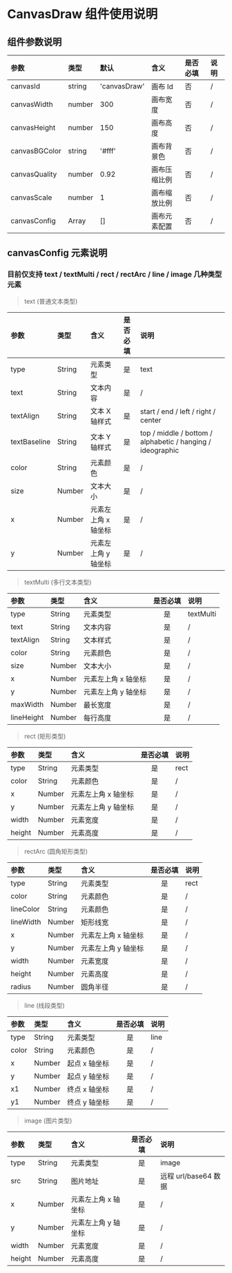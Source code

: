 # CanvasDraw 组件使用说明

## 组件参数说明

| 参数          | 类型   | 默认         | 含义         | 是否必填 | 说明 |
| :------------ | :----- | :----------- | :----------- | :------- | :--- |
| canvasId      | string | 'canvasDraw' | 画布 Id      | 否       | /    |
| canvasWidth   | number | 300          | 画布宽度     | 否       | /    |
| canvasHeight  | number | 150          | 画布高度     | 否       | /    |
| canvasBGColor | string | '#fff'       | 画布背景色   | 否       | /    |
| canvasQuality | number | 0.92         | 画布压缩比例 | 否       | /    |
| canvasScale   | number | 1            | 画布缩放比例 | 否       | /    |
| canvasConfig  | Array  | []           | 画布元素配置 | 否       | /    |

## canvasConfig 元素说明

### 目前仅支持 text / textMulti / rect / rectArc / line / image 几种类型元素

> text (普通文本类型)

| 参数         | 类型   | 含义                | 是否必填 | 说明                                                       |
| :----------- | :----- | :------------------ | :------: | :--------------------------------------------------------- |
| type         | String | 元素类型            |    是    | text                                                       |
| text         | String | 文本内容            |    是    | /                                                          |
| textAlign    | String | 文本 X 轴样式       |    是    | start / end / left / right / center                        |
| textBaseline | String | 文本 Y 轴样式       |    是    | top / middle / bottom / alphabetic / hanging / ideographic |
| color        | String | 元素颜色            |    是    | /                                                          |
| size         | Number | 文本大小            |    是    | /                                                          |
| x            | Number | 元素左上角 x 轴坐标 |    是    | /                                                          |
| y            | Number | 元素左上角 y 轴坐标 |    是    | /                                                          |

> textMulti (多行文本类型)

| 参数       | 类型   | 含义                | 是否必填 | 说明      |
| :--------- | :----- | :------------------ | :------: | :-------- |
| type       | String | 元素类型            |    是    | textMulti |
| text       | String | 文本内容            |    是    | /         |
| textAlign  | String | 文本样式            |    是    | /         |
| color      | String | 元素颜色            |    是    | /         |
| size       | Number | 文本大小            |    是    | /         |
| x          | Number | 元素左上角 x 轴坐标 |    是    | /         |
| y          | Number | 元素左上角 y 轴坐标 |    是    | /         |
| maxWidth   | Number | 最长宽度            |    是    | /         |
| lineHeight | Number | 每行高度            |    是    | /         |

> rect (矩形类型)

| 参数   | 类型   | 含义                | 是否必填 | 说明 |
| :----- | :----- | :------------------ | :------: | :--- |
| type   | String | 元素类型            |    是    | rect |
| color  | String | 元素颜色            |    是    | /    |
| x      | Number | 元素左上角 x 轴坐标 |    是    | /    |
| y      | Number | 元素左上角 y 轴坐标 |    是    | /    |
| width  | Number | 元素宽度            |    是    | /    |
| height | Number | 元素高度            |    是    | /    |

> rectArc (圆角矩形类型)

| 参数      | 类型   | 含义                | 是否必填 | 说明 |
| :-------- | :----- | :------------------ | :------: | :--- |
| type      | String | 元素类型            |    是    | rect |
| color     | String | 元素颜色            |    是    | /    |
| lineColor | String | 元素颜色            |    是    | /    |
| lineWidth | Number | 矩形线宽            |    是    | /    |
| x         | Number | 元素左上角 x 轴坐标 |    是    | /    |
| y         | Number | 元素左上角 y 轴坐标 |    是    | /    |
| width     | Number | 元素宽度            |    是    | /    |
| height    | Number | 元素高度            |    是    | /    |
| radius    | Number | 圆角半径            |    是    | /    |

> line (线段类型)

| 参数  | 类型   | 含义          | 是否必填 | 说明 |
| :---- | :----- | :------------ | :------: | :--- |
| type  | String | 元素类型      |    是    | line |
| color | String | 元素颜色      |    是    | /    |
| x     | Number | 起点 x 轴坐标 |    是    | /    |
| y     | Number | 起点 y 轴坐标 |    是    | /    |
| x1    | Number | 终点 x 轴坐标 |    是    | /    |
| y1    | Number | 终点 y 轴坐标 |    是    | /    |

> image (图片类型)

| 参数   | 类型   | 含义                | 是否必填 | 说明                 |
| :----- | :----- | :------------------ | :------: | :------------------- |
| type   | String | 元素类型            |    是    | image                |
| src    | String | 图片地址            |    是    | 远程 url/base64 数据 |
| x      | Number | 元素左上角 x 轴坐标 |    是    | /                    |
| y      | Number | 元素左上角 y 轴坐标 |    是    | /                    |
| width  | Number | 元素宽度            |    是    | /                    |
| height | Number | 元素高度            |    是    | /                    |
